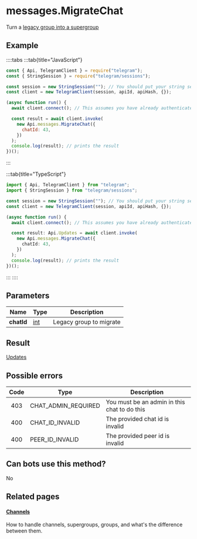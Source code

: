 # messages.MigrateChat

Turn a [legacy group into a supergroup](https://core.telegram.org/api/channel)

## Example

::::tabs
:::tab{title="JavaScript"}

```js
const { Api, TelegramClient } = require("telegram");
const { StringSession } = require("telegram/sessions");

const session = new StringSession(""); // You should put your string session here
const client = new TelegramClient(session, apiId, apiHash, {});

(async function run() {
  await client.connect(); // This assumes you have already authenticated with .start()

  const result = await client.invoke(
    new Api.messages.MigrateChat({
      chatId: 43,
    })
  );
  console.log(result); // prints the result
})();
```

:::

:::tab{title="TypeScript"}

```ts
import { Api, TelegramClient } from "telegram";
import { StringSession } from "telegram/sessions";

const session = new StringSession(""); // You should put your string session here
const client = new TelegramClient(session, apiId, apiHash, {});

(async function run() {
  await client.connect(); // This assumes you have already authenticated with .start()

  const result: Api.Updates = await client.invoke(
    new Api.messages.MigrateChat({
      chatId: 43,
    })
  );
  console.log(result); // prints the result
})();
```

:::
::::

## Parameters

|    Name    | Type                                      | Description             |
| :--------: | ----------------------------------------- | ----------------------- |
| **chatId** | [int](https://core.telegram.org/type/int) | Legacy group to migrate |

## Result

[Updates](https://core.telegram.org/type/Updates)

## Possible errors

| Code | Type                | Description                                  |
| :--: | ------------------- | -------------------------------------------- |
| 403  | CHAT_ADMIN_REQUIRED | You must be an admin in this chat to do this |
| 400  | CHAT_ID_INVALID     | The provided chat id is invalid              |
| 400  | PEER_ID_INVALID     | The provided peer id is invalid              |

## Can bots use this method?

No

## Related pages

#### [Channels](https://core.telegram.org/api/channel)

How to handle channels, supergroups, groups, and what's the difference between them.
